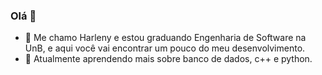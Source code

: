 ### Olá 👋

- 🔭 Me chamo Harleny e estou graduando Engenharia de Software na UnB, e aqui você vai encontrar um pouco do meu desenvolvimento.
- 🌱 Atualmente aprendendo mais sobre banco de dados, c++ e python.
